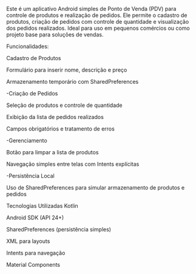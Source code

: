 Este é um aplicativo Android simples de Ponto de Venda (PDV) para controle de produtos e realização de pedidos. Ele permite o cadastro de produtos, criação de pedidos com controle de quantidade e visualização dos pedidos realizados. Ideal para uso em pequenos comércios ou como projeto base para soluções de vendas.

Funcionalidades:

Cadastro de Produtos

Formulário para inserir nome, descrição e preço

Armazenamento temporário com SharedPreferences

-Criação de Pedidos

Seleção de produtos e controle de quantidade

Exibição da lista de pedidos realizados

Campos obrigatórios e tratamento de erros

-Gerenciamento

Botão para limpar a lista de produtos

Navegação simples entre telas com Intents explícitas

-Persistência Local

Uso de SharedPreferences para simular armazenamento de produtos e pedidos

 Tecnologias Utilizadas
Kotlin

Android SDK (API 24+)

SharedPreferences (persistência simples)

XML para layouts

Intents para navegação

Material Components
